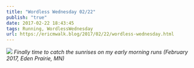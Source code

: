 ```yaml
---
title: "Wordless Wednesday 02/22"
publish: "true"
date: 2017-02-22 18:43:45
tags: Running, WordlessWednesday
url: https://ericmwalk.blog/2017/02/22/wordless-wednesday.html
---
```


![](https://ericmwalk.blog/uploads/2022/f6962661ce.jpg)
*Finally time to catch the sunrises on my early morning runs (February 2017, Eden Prairie, MN)*